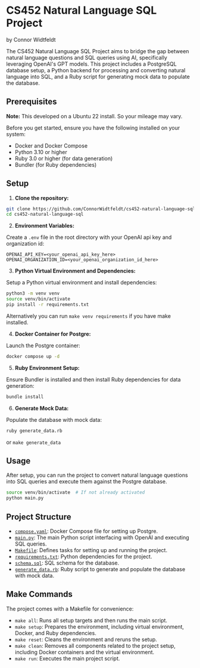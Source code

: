 # CS452 Natural Language SQL Project
by Connor Widtfeldt

The CS452 Natural Language SQL Project aims to bridge the gap between natural language questions and SQL queries using AI, specifically leveraging OpenAI's GPT models. This project includes a PostgreSQL database setup, a Python backend for processing and converting natural language into SQL, and a Ruby script for generating mock data to populate the database.

## Prerequisites

**Note:** This developed on a Ubuntu 22 install. So your mileage may vary.

Before you get started, ensure you have the following installed on your system:

- Docker and Docker Compose
- Python 3.10 or higher
- Ruby 3.0 or higher (for data generation)
- Bundler (for Ruby dependencies)

## Setup

1. **Clone the repository:**

```bash
git clone https://github.com/ConnorWidtfeldt/cs452-natural-language-sql.git
cd cs452-natural-language-sql
```

2. **Environment Variables:**

Create a `.env` file in the root directory with your OpenAI api key and organization id:

```
OPENAI_API_KEY=<your_openai_api_key_here>
OPENAI_ORGANIZATION_ID=<your_openai_organization_id_here>
```

3. **Python Virtual Environment and Dependencies:**

Setup a Python virtual environment and install dependencies:

```bash
python3 -m venv venv
source venv/bin/activate
pip install -r requirements.txt
```

Alternatively you can run `make venv requirements` if you have make installed.

4. **Docker Container for Postgre:**

Launch the Postgre container:

```bash
docker compose up -d
```

5. **Ruby Environment Setup:**

Ensure Bundler is installed and then install Ruby dependencies for data generation:

```bash
bundle install
```

6. **Generate Mock Data:**

Populate the database with mock data:

```bash
ruby generate_data.rb
```
or `make generate_data`

## Usage

After setup, you can run the project to convert natural language questions into SQL queries and execute them against the Postgre database.

```bash
source venv/bin/activate  # If not already activated
python main.py
```

## Project Structure

- [`compose.yaml`](compose.yaml): Docker Compose file for setting up Postgre.
- [`main.py`](main.py): The main Python script interfacing with OpenAI and executing SQL queries.
- [`Makefile`](Makefile): Defines tasks for setting up and running the project.
- [`requirements.txt`](requirements.txt): Python dependencies for the project.
- [`schema.sql`](schema.sql): SQL schema for the database.
- [`generate_data.rb`](generate_data.rb): Ruby script to generate and populate the database with mock data.

## Make Commands

The project comes with a Makefile for convenience:

- `make all`: Runs all setup targets and then runs the main script.
- `make setup`: Prepares the environment, including virtual environment, Docker, and Ruby dependencies.
- `make reset`: Cleans the environment and reruns the setup.
- `make clean`: Removes all components related to the project setup, including Docker containers and the virtual environment.
- `make run`: Executes the main project script.
